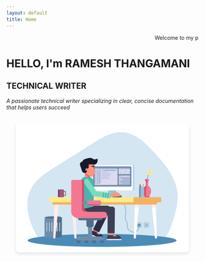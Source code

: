 ```yaml
---
layout: default
title: Home
---
```

<div class="marquee-banner">
  <marquee behavior="scroll" direction="left" scrollamount="6" onmouseover="this.stop();" onmouseout="this.start();">
    Welcome to my portfolio! Explore my work and skills.
  </marquee>
</div>

<div class="hero">
  <h1>HELLO, I'm RAMESH THANGAMANI</h1>
  <h2>TECHNICAL WRITER</h2>
  <p><em>A passionate technical writer specializing in clear, concise documentation that helps users succeed</em></p>
</div>

<div style="text-align: center; margin-top: 2rem;">
  <img src="images/TW_illurstration.jpg" alt="Technical Writer Illustration"
       style="max-width: 90%; height: auto; max-height: 400px; border-radius: 10px; box-shadow: 0 4px 8px rgba(0,0,0,0.1);">
</div>

